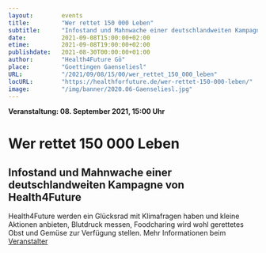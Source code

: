 ```yaml
---
layout:        events
title:         "Wer rettet 150 000 Leben"
subtitle:      "Infostand und Mahnwache einer deutschlandweiten Kampagne von Health4Future"
date:          2021-09-08T15:00:00+02:00
etime:         2021-09-08T19:00:00+02:00
publishdate:   2021-08-30T00:00:00+01:00
author:        "Health4Future Gö"
place:         "Goettingen Gaenseliesl"
URL:           "/2021/09/08/15/00/wer_rettet_150_000_leben"
locURL:        "https://healthforfuture.de/wer-rettet-150-000-leben/"
image:         "/img/banner/2020.06-Gaenseliesl.jpg"
---
```


**Veranstaltung: 08. September 2021, 15:00 Uhr**

Wer rettet 150 000 Leben
===========

Infostand und Mahnwache einer deutschlandweiten Kampagne von Health4Future
-----------
Health4Future werden ein Glücksrad mit Klimafragen haben und kleine Aktionen anbieten, Blutdruck messen, Foodcharing wird wohl gerettetes Obst und Gemüse zur Verfügung stellen.
Mehr Informationen beim [Veranstalter](https://healthforfuture.de/wer-rettet-150-000-leben/)
